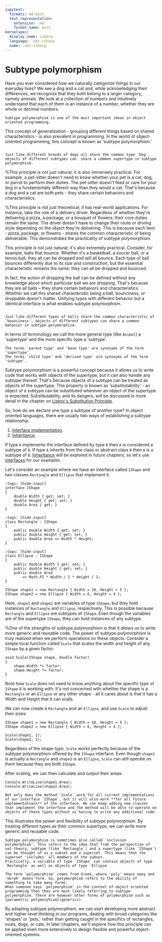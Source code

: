 ```yaml
---
jupytext:
  formats: md:myst
  text_representation:
    extension: .md
    format_name: myst
kernelspec:
  display_name: csharp
  language: .net-csharp
  name: .net-csharp
---
```


# Subtype polymorphism

Have you ever considered how we naturally categorize things in our everyday lives? We see a dog and a cat and, while acknowledging their differences, we recognize that they both belong to a larger category, namely animals. We look at a collection of numbers and intuitively understand that each of them is an instance of a number, whether they are whole or decimal numbers.

```{important}
Subtype polymorphism is one of the most important ideas in object oriented programming.
```

This concept of generalization - grouping different things based on shared characteristics - is also prevalent in programming. In the world of object-oriented programming, this concept is known as 'subtype polymorphism.'

```{figure} ../images/cover-subtype-polymorphism-1.jpg

Just like different breeds of dogs all share the common type 'Dog', objects of different subtypes can  share a common supertype in subtype polymorphism.
```

%This principle is not just natural; it is also immensely practical. For example, a pet-sitter doesn't need to know whether your pet is a cat, dog, or parrot to perform their duties. The pet-sitter doesn't feed or care for your dog in a fundamentally different way than they would a cat. That's because a dog and a cat are both pets - they share certain behaviors and characteristics.

%This principle is not just theoretical; it has real-world applications. For instance, take the role of a delivery driver. Regardless of whether they're delivering a pizza, a package, or a bouquet of flowers, their core duties remain the same. The driver doesn't have to change their route or driving style depending on the object they're delivering. This is because each item - pizza, package, or flowers - shares the common characteristic of being deliverable. This demonstrates the practicality of subtype polymorphism.

This principle is not just natural; it's also extremely practical. Consider, for example, balls that bounce. Whether it's a basketball, a soccer ball, or a tennis ball, they all can be dropped and will all bounce. Each type of ball bounces differently due to its size and construction, but the essential characteristic remains the same: they can all be dropped and bounced.

In fact, the action of dropping the ball can be defined without any knowledge about which particular ball we are dropping. That's because they are all balls – they share certain behaviors and characteristics. Whether we call this shared characteristic being a ball, bounciness, or droppable doesn't matter. Unifying types with different behavior but a identical interface is what enables subtype polymorphism.

```{figure} ../images/cover-subtype-polymorphism-2.jpg

Just like different types of balls share the common characteristic of 'bounciness', objects of different subtypes can share a common behavior in subtype polymorphism.
```

In terms of terminology we call the more general type (like `Animal`) a 'supertype' and the more specific type a 'subtype'.

```{note}
The terms 'parent type' and 'base type' are synonyms of the term 'supertype'.
The terms 'child type' and 'derived type' are synonyms of the term 'subtype'.
```

Subtype polymorphism is a powerful concept because it allows us to write code that works with objects of the supertype, but it can also handle any subtype thereof. That's because objects of a subtype can be treated as objects of the supertype. This property is known as 'substitutability' - an object of a subtype can be substituted wherever an object of the supertype is expected. Substitutability, and its dangers, will be discussed in more detail in the chapter on [Liskov's Substitution Principle](liskov-substitution-principle).

So, how do we declare one type a subtype of another type? In object oriented languages, there are usually two ways of establishing a subtype relationship.

1. [Interface implementation](interfaces).
2. [Inheritance](inheritance).

If type `A` implements the interface defined by type `B` then `A` is considered a subtype of `B`. If type `A` inherits from the class or abstract class `B` then `A` is a subtype of `B`.
[Inheritance](inheritance) will be explored in future chapters, so let's use [interfaces](interfaces) for our examples.

Let's consider an example where we have an interface called `IShape` and two classes `Rectangle` and `Ellipse` that implement it.

```{code-cell}
:tags: [hide-input]
interface IShape
{
    double Width { get; set; }
    double Height { get; set; }
    double Area { get; }
}
```

```{code-cell}
:tags: [hide-input]
class Rectangle : IShape
{
    public double Width { get; set; }
    public double Height { get; set; }
    public double Area => Width * Height;
}
```

```{code-cell}
:tags: [hide-input]
class Ellipse : IShape
{
    public double Width { get; set; }
    public double Height { get; set; }
    public double Area
        => Math.PI * Width / 2 * Height / 2;
}
```

```{code-cell}
IShape shape1 = new Rectangle { Width = 10, Height = 5 };
IShape shape2 = new Ellipse { Width = 6, Height = 4 };
```

Here, `shape1` and `shape2` are variables of type `IShape`, but they hold instances of `Rectangle` and `Ellipse`, respectively. This is possible because `Rectangle` and `Ellipse` are subtypes of `IShape`. Even though the variables are of the supertype `IShape`, they can hold instances of any subtype.

%One of the strengths of subtype polymorphism is that it allows us to write more generic and reusable code.
The power of subtype polymorphism is truly realized when we perform operations on these objects.
Consider a simple local function called `Scale` that scales the width and height of any `IShape` by a given factor:

```{code-cell}
void Scale(IShape shape, double factor)
{
    shape.Width *= factor;
    shape.Height *= factor;
}
```

Note how `Scale` does not need to know anything about the specific type of `IShape` it is working with. It's not concerned with whether the shape is a `Rectangle` or an `Ellipse` or any other shape - all it cares about is that it has a Width and Height that it can scale.

We can now create a `Rectangle` and an `Ellipse`, and use `Scale` to adjust their sizes:

```{code-cell}
IShape shape1 = new Rectangle { Width = 10, Height = 5 };
IShape shape2 = new Ellipse { Width = 6, Height = 4 };

Scale(shape1, 2);
Scale(shape2, 2);
```

Regardless of the shape type, `Scale` works perfectly because of the subtype polymorphism offered by the `IShape` interface. Even though `shape1` is actually a `Rectangle` and `shape2` is an `Ellipse`, `Scale` can still operate on them because they are both `IShape`.

After scaling, we can then calculate and output their areas:

```{code-cell}
Console.WriteLine(shape1.Area);
Console.WriteLine(shape2.Area);
```

```{important}
Not only does the method `Scale` work for all current implementations of our interface `IShape`, but it will also work **for all future implementations** of the interface. We can keep adding new classes that implement the interface and the method will be able to operate on objects of these types without us having to write any additional code.
```

This illustrates the power and flexibility of subtype polymorphism. By treating different types as their common supertype, we can write more generic and reusable code.

```{note}
Subtype polymorphism is sometimes also called 'inclusion polymorphism'. This refers to the idea that from the perspective of set theory, subtype (like `Rectangle`) and a supertype (like `IShape`) can be thought of as a subset and a superset. This means that the superset 'includes' all members of the subset.
Practically, a variable of type `IShape` can contain objects of type `Rectangle` as well as objects of type `Ellipse`.
```

```{note}
The term 'polymorphism' comes from Greek, where 'poly' means many and 'morph' means form. So, polymorphism refers to the ability of something to take many forms.
When someone says 'polymorphism' in the context of object oriented programming then they are most likely referring to subtype polymorphism. There are however other forms of polymorphism such as [parametric polymorphism](generics).
```

By adopting subtype polymorphism, we can start developing more abstract and higher-level thinking in our programs, dealing with broad categories like 'shapes' or 'pets,' rather than getting caught in the specifics of rectangles, ovals, dogs, or cats. In later chapters, we'll explore how this principle can be applied even more extensively to design flexible and powerful object-oriented systems.

